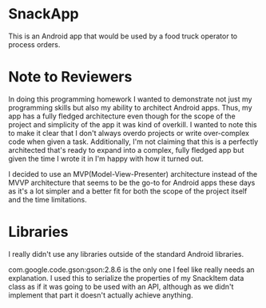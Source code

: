 # SnackApp
This is an Android app that would be used by a food truck operator to process orders. 

# Note to Reviewers
In doing this programming homework I wanted to demonstrate not just my programming skills but also my ability to architect Android apps. Thus, my app has a fully fledged architecture even though for the scope of the project and simplicity of the app it was kind of overkill. I wanted to note this to make it clear that I don't always overdo projects or write over-complex code when given a task. Additionally, I'm not claiming that this is a perfectly architected that's ready to expand into a complex, fully fledged app but given the time I wrote it in I'm happy with how it turned out. 

I decided to use an MVP(Model-View-Presenter) architecture instead of the MVVP architecture that seems to be the go-to for Android apps these days as it's a lot simpler and a better fit for both the scope of the project itself and the time limitations. 

# Libraries
I really didn't use any libraries outside of the standard Android libraries. 

com.google.code.gson:gson:2.8.6 is the only one I feel like really needs an explanation. I used this to serialize the properties of my SnackItem data class as if it was going to be used with an API, although as we didn't implement that part it doesn't actually achieve anything.

